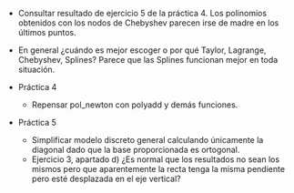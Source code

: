* Consultar resultado de ejercicio 5 de la práctica 4. Los polinomios obtenidos
  con los nodos de Chebyshev parecen irse de madre en los últimos puntos.
* En general ¿cuándo es mejor escoger o por qué Taylor, Lagrange, Chebyshev,
  Splines? Parece que las Splines funcionan mejor en toda situación.

* Práctica 4
  * Repensar pol_newton con polyadd y demás funciones.

* Práctica 5
  * Simplificar modelo discreto general calculando únicamente la diagonal dado
    que la base proporcionada es ortogonal.
  * Ejercicio 3, apartado d) ¿Es normal que los resultados no sean los mismos
    pero que aparentemente la recta tenga la misma pendiente pero esté desplazada
    en el eje vertical?